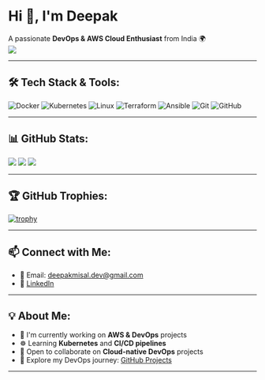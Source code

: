 # Hi 👋, I'm Deepak

A passionate **DevOps & AWS Cloud Enthusiast** from India 🌍  
[![](https://visitcount.itsvg.in/api?id=DEEPAKMISAL01&icon=0&color=6)](https://visitcount.itsvg.in)

---

## 🛠️ Tech Stack & Tools:
![Docker](https://img.shields.io/badge/-Docker-2496ED?logo=docker&logoColor=white&style=for-the-badge)
![Kubernetes](https://img.shields.io/badge/-Kubernetes-326CE5?logo=kubernetes&logoColor=white&style=for-the-badge)
![Linux](https://img.shields.io/badge/-Linux-FCC624?logo=linux&logoColor=black&style=for-the-badge)
![Terraform](https://img.shields.io/badge/-Terraform-7B42BC?logo=terraform&logoColor=white&style=for-the-badge)
![Ansible](https://img.shields.io/badge/-Ansible-EE0000?logo=ansible&logoColor=white&style=for-the-badge)
![Git](https://img.shields.io/badge/-Git-F05032?logo=git&logoColor=white&style=for-the-badge)
![GitHub](https://img.shields.io/badge/-GitHub-181717?logo=github&logoColor=white&style=for-the-badge)

---

## 📊 GitHub Stats:
![](https://github-readme-stats.vercel.app/api?username=DEEPAKMISAL01&theme=tokyonight&show_icons=true)
![](https://github-readme-streak-stats.herokuapp.com/?user=DEEPAKMISAL01&theme=tokyonight)
![](https://github-readme-stats.vercel.app/api/top-langs/?username=DEEPAKMISAL01&layout=compact&theme=tokyonight)

---

## 🏆 GitHub Trophies:
[![trophy](https://github-profile-trophy.vercel.app/?username=DEEPAKMISAL01&theme=darkhub&no-frame=true&no-bg=true&margin-w=4)](https://github.com/DEEPAKMISAL01)

---

## 📫 Connect with Me:
- 📧 Email: [deepakmisal.dev@gmail.com](mailto:deepakmisal.dev@gmail.com)
- 💼 [LinkedIn](https://linkedin.com/in/deepakmisal)

---

## 💡 About Me:
- 🚀 I'm currently working on **AWS & DevOps** projects  
- ☸️ Learning **Kubernetes** and **CI/CD pipelines**  
- 🤝 Open to collaborate on **Cloud-native DevOps** projects  
- 📂 Explore my DevOps journey: [GitHub Projects](https://github.com/DEEPAKMISAL01?tab=repositories)

---
